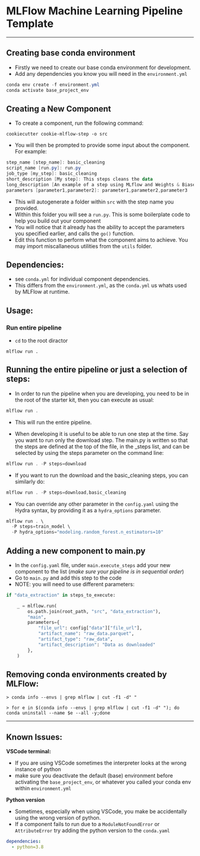 # MLFlow Machine Learning Pipeline Template






<hr>

## Creating base conda environment
- Firstly we need to create our base conda environment for development.
- Add any dependencies you know you will need in the `environment.yml`

```powershell
conda env create -f environment.yml
conda activate base_project_env
```


## Creating a New Component

- To create a component, run the following command:

```
cookiecutter cookie-mlflow-step -o src
```

- You will then be prompted to provide some input about the component.
For example:

```powershell
step_name [step_name]: basic_cleaning
script_name [run.py]: run.py
job_type [my_step]: basic_cleaning
short_description [My step]: This steps cleans the data
long_description [An example of a step using MLflow and Weights & Biases]: Performs basic cleaning on the data and save the results in Weights & Biases
parameters [parameter1,parameter2]: parameter1,parameter2,parameter3
```

- This will autogenerate a folder within `src` with the step name you provided.
- Within this folder you will see a `run.py`. This is some boilerplate code to help you build out your component
- You will notice that it already has the ability to accept the parameters you specified earlier, and calls the `go()` function.
- Edit this function to perform what the component aims to achieve. You may import miscallaneous utilities from the `utils` folder.


## Dependencies:

- see `conda.yml` for individual component dependencies.
- This differs from the `environment.yml`, as the `conda.yml` us whats used by MLFlow at runtime.



## Usage:

### Run entire pipeline

- `cd` to the root diractor
```
mlflow run .
```

## Running the entire pipeline or just a selection of steps:
- In order to run the pipeline when you are developing, you need to be in the root of the starter kit, then you can execute as usual:

```powershell
mlflow run .
```

- This will run the entire pipeline.

- When developing it is useful to be able to run one step at the time. Say you want to run only the download step. The main.py is written so that the steps are defined at the top of the file, in the _steps list, and can be selected by using the steps parameter on the command line:

```powershell
mlflow run . -P steps=download
```

- If you want to run the download and the basic_cleaning steps, you can similarly do:

```powershell
mlflow run . -P steps=download,basic_cleaning
```

- You can override any other parameter in the `config.yaml` using the Hydra syntax, by providing it as a `hydra_options` parameter.

```powershell
mlflow run . \
  -P steps=train_model \
  -P hydra_options="modeling.random_forest.n_estimators=10"
```

## Adding a new component to main.py

- In the `config.yaml` file, under `main.execute_steps` add your new component to the list (*make sure your pipeline is in sequential order*)
- Go to `main.py` and add this step to the code
- NOTE: you will need to use different parameters:

```python
if "data_extraction" in steps_to_execute:

    _ = mlflow.run(
        os.path.join(root_path, "src", "data_extraction"),
        "main",
        parameters={
            "file_url": config["data"]["file_url"],
            "artifact_name": "raw_data.parquet",
            "artifact_type": "raw_data",
            "artifact_description": "Data as downloaded"
        },
    )
```


## Removing conda environments created by MLFlow:
```
> conda info --envs | grep mlflow | cut -f1 -d" "

> for e in $(conda info --envs | grep mlflow | cut -f1 -d" "); do conda uninstall --name $e --all -y;done
```

<hr>


## Known Issues:

**VSCode terminal:**

- If you are using VSCode sometimes the interpreter looks at the wrong instance of python
- make sure you deactivate the default (base) environment before activating the `base_project_env`, or whatever you called your conda env within `environment.yml`

**Python version**
- Sometimes, especially when using VSCode, you make be accidentally using the wrong version of python.
- If a component fails to run due to a `ModuleNotFoundError` or `AttributeError` try adding the python version to the `conda.yaml`

```yaml
dependencies:
  - python=3.8
```
